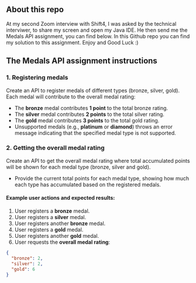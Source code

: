 ## About this repo

At my second Zoom interview with Shift4, I was asked by the technical interviwer, to share my screen and open my Java IDE.
He then send me the Medals API assignment, you can find below.
In this Github repo you can find my solution to this assignment.
Enjoy and Good Luck :)

## The Medals API assignment instructions

### 1. Registering medals

Create an API to register medals of different types (bronze, silver, gold). Each medal will contribute to the overall medal rating:

- The **bronze** medal contributes **1 point** to the total bronze rating.
- The **silver** medal contributes **2 points** to the total silver rating.
- The **gold** medal contributes **3 points** to the total gold rating.
- Unsupported medals (e.g., **platinum** or **diamond**) throws an error message indicating that the specified medal type is not supported.

### 2. Getting the overall medal rating

Create an API to get the overall medal rating where total accumulated points will be shown for each medal type (bronze, silver and gold).

- Provide the current total points for each medal type, showing how much each type has accumulated based on the registered medals.

#### Example user actions and expected results:

1. User registers a **bronze** medal.
2. User registers a **silver** medal.
3. User registers another **bronze** medal.
4. User registers a **gold** medal.
5. User registers another **gold** medal.
6. User requests the **overall medal rating**:

```json
{
  "bronze": 2,
  "silver": 2,
  "gold": 6
}
```
